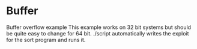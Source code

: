 # Buffer
Buffer overflow example
This example works on 32 bit systems but should be quite easy to change for 64 bit.
./script automatically writes the exploit for the sort program and runs it.
